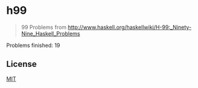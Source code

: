 # h99

> 99 Problems from http://www.haskell.org/haskellwiki/H-99:_Ninety-Nine_Haskell_Problems

Problems finished: 19

## License

[MIT](LICENSE)
